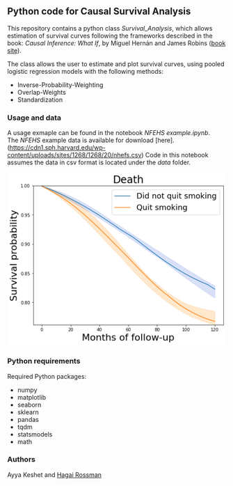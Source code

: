 ## Python code for Causal Survival Analysis

This repository contains a python class _Survival_Analysis_, which allows estimation of survival curves 
following the frameworks described in the book: _Causal Inference: What If_, by Miguel Hernán and James Robins ([book site](https://www.hsph.harvard.edu/miguel-hernan/causal-inference-book/)).

The class allows the user to estimate and plot survival curves, using pooled logistic regression models with the following methods:
* Inverse-Probability-Weighting 
* Overlap-Weights
* Standardization

### Usage and data
A usage exmaple can be found in the notebook _NFEHS example.ipynb_. \
The _NFEHS_ example data is available for download [here].(https://cdn1.sph.harvard.edu/wp-content/uploads/sites/1268/1268/20/nhefs.csv)
Code in this notebook assumes the data in csv format is located under the _data_ folder.

![](example_survival_curves.png)

### Python requirements
Required Python packages:
* numpy
* matplotlib
* seaborn
* sklearn
* pandas
* tqdm
* statsmodels
* math

### Authors
Ayya Keshet and [Hagai Rossman](https://github.com/hrossman)
